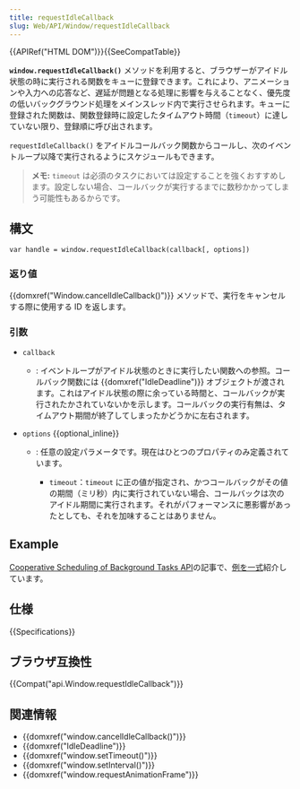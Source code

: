 ```yaml
---
title: requestIdleCallback
slug: Web/API/Window/requestIdleCallback
---
```


{{APIRef("HTML DOM")}}{{SeeCompatTable}}

**`window.requestIdleCallback()`** メソッドを利用すると、ブラウザーがアイドル状態の時に実行される関数をキューに登録できます。これにより、アニメーションや入力への応答など、遅延が問題となる処理に影響を与えることなく、優先度の低いバックグラウンド処理をメインスレッド内で実行させられます。キューに登録された関数は、関数登録時に設定したタイムアウト時間（`timeout`）に達していない限り、登録順に呼び出されます。

`requestIdleCallback()` をアイドルコールバック関数からコールし、次のイベントループ以降で実行されるようにスケジュールもできます。

> **メモ:** `timeout` は必須のタスクにおいては設定することを強くおすすめします。設定しない場合、コールバックが実行するまでに数秒かかってしまう可能性もあるからです。

## 構文

```
var handle = window.requestIdleCallback(callback[, options])
```

### 返り値

{{domxref("Window.cancelIdleCallback()")}} メソッドで、実行をキャンセルする際に使用する ID を返します。

### 引数

- `callback`
  - : イベントループがアイドル状態のときに実行したい関数への参照。コールバック関数には {{domxref("IdleDeadline")}} オブジェクトが渡されます。これはアイドル状態の際に余っている時間と、コールバックが実行されたかされていないかを示します。コールバックの実行有無は、タイムアウト期間が終了してしまったかどうかに左右されます。
- `options` {{optional_inline}}

  - : 任意の設定パラメータです。現在はひとつのプロパティのみ定義されています。

    - `timeout`：`timeout` に正の値が指定され、かつコールバックがその値の期間（ミリ秒）内に実行されていない場合、コールバックは次のアイドル期間に実行されます。それがパフォーマンスに悪影響があったとしても、それを加味することはありません。

## Example

[Cooperative Scheduling of Background Tasks API](/ja/docs/Web/API/Background_Tasks_API)の記事で、[例を一式](/ja/docs/Web/API/Background_Tasks_API#Example)紹介しています。

## 仕様

{{Specifications}}

## ブラウザ互換性

{{Compat("api.Window.requestIdleCallback")}}

## 関連情報

- {{domxref("window.cancelIdleCallback()")}}
- {{domxref("IdleDeadline")}}
- {{domxref("window.setTimeout()")}}
- {{domxref("window.setInterval()")}}
- {{domxref("window.requestAnimationFrame")}}
